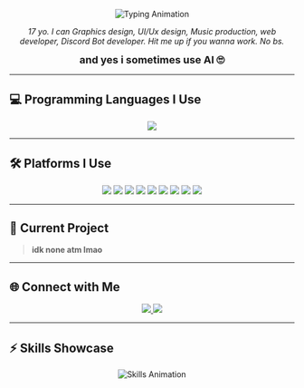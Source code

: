 <!-- Profile README.md -->

<p align="center">
  <img src="https://readme-typing-svg.herokuapp.com?font=Fira+Code&size=30&duration=3000&pause=1000&color=D1D5DB&center=true&vCenter=true&width=500&lines=yo+im+fearrr;Graphics+Designer;UI%2FUX+Designer;Music+Producer;Web+Developer;Discord+Bot+Developer" alt="Typing Animation" />
</p>

<p align="center">
  <em>17 yo. I can Graphics design, UI/Ux design, Music production, web developer, Discord Bot developer.  
  Hit me up if you wanna work. No bs.</em>
</p>

<p align="center">
  <strong style="font-size: 18px;">and yes i sometimes use AI 🙄</strong>
</p>

---

## 💻 Programming Languages I Use
<p align="center">
  <img src="https://skillicons.dev/icons?i=html,css,js,react,typescript,python,nodejs&theme=dark" />
</p>

---

## 🛠 Platforms I Use
<p align="center">
  <img src="https://img.shields.io/badge/Codeanywhere-16181b?style=for-the-badge&logo=Codeanywhere&logoColor=d1d5db" />
  <img src="https://img.shields.io/badge/VSCode%20Web-1b1d21?style=for-the-badge&logo=visualstudiocode&logoColor=d1d5db" />
  <img src="https://img.shields.io/badge/GitHub%20Codespaces-272a30?style=for-the-badge&logo=github&logoColor=d1d5db" />
  <img src="https://img.shields.io/badge/Google%20Colab-202124?style=for-the-badge&logo=googlecolab&logoColor=d1d5db" />
  <img src="https://img.shields.io/badge/Google%20AI%20Studio-42454c?style=for-the-badge&logo=google&logoColor=d1d5db" />
  <img src="https://img.shields.io/badge/ChatGPT-535863?style=for-the-badge&logo=openai&logoColor=d1d5db" />
  <img src="https://img.shields.io/badge/Gemini-272a30?style=for-the-badge&logo=google&logoColor=d1d5db" />
  <img src="https://img.shields.io/badge/Claude-42454c?style=for-the-badge&logoColor=d1d5db" />
  <img src="https://img.shields.io/badge/Grok-1b1d21?style=for-the-badge&logoColor=d1d5db" />
</p>

---

## 📌 Current Project
> **idk none atm lmao**

---

## 🌐 Connect with Me
<p align="center">
  <a href="https://discord.com/users/.fearrr" target="_blank">
    <img src="https://img.shields.io/badge/Discord-.fearrr-272a30?style=for-the-badge&logo=discord&logoColor=d1d5db" />
  </a>
  <a href="https://www.instagram.com/swrlzxx" target="_blank">
    <img src="https://img.shields.io/badge/Instagram-@swrlzxx-1b1d21?style=for-the-badge&logo=instagram&logoColor=d1d5db" />
  </a>
</p>

---

## ⚡ Skills Showcase
<p align="center">
  <img src="https://readme-typing-svg.herokuapp.com?font=Fira+Code&size=22&duration=2500&pause=500&color=D1D5DB&center=true&vCenter=true&width=600&lines=HTML+%26+CSS;JavaScript+%26+TypeScript;React+%26+Node.js;Python;UI%2FUX+Design;Music+Production;Discord+Bot+Dev;Quantum+Computing+Enthusiast" alt="Skills Animation" />
</p>

<!-- ======= Footer wave animation (GitHub-friendly SVG) ======= -->
<div align="center" style="line-height:0;">
  <svg viewBox="0 0 1200 120" preserveAspectRatio="none" width="100%" height="90">
    <defs>
      <linearGradient id="g1" x1="0" x2="1">
        <stop offset="0%" stop-color="#0b1224"/>
        <stop offset="100%" stop-color="#131827"/>
      </linearGradient>
    </defs>

    <!-- Base shape with simple animate on the 'd' attribute.
         This kind of inline SVG <animate> usually works in GitHub READMEs. -->
    <path fill="url(#g1)" d="M0 40 C150 80 350 0 600 40 C850 80 1050 10 1200 40 L1200 120 L0 120 Z">
      <animate attributeName="d" dur="6s" repeatCount="indefinite"
        values="
          M0 40 C150 80 350 0 600 40 C850 80 1050 10 1200 40 L1200 120 L0 120 Z;
          M0 30 C180 0 360 70 600 40 C840 10 1020 70 1200 30 L1200 120 L0 120 Z;
          M0 40 C150 80 350 0 600 40 C850 80 1050 10 1200 40 L1200 120 L0 120 Z" />
    </path>
  </svg>
</div>
